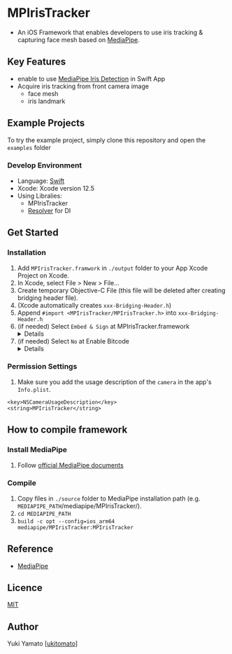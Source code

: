 MPIrisTracker
====
- An iOS Framework that enables developers to use iris tracking & capturing face mesh based on [MediaPipe](https://mediapipe.dev/).

## Key Features
- enable to use [MediaPipe Iris Detection](https://google.github.io/mediapipe/solutions/iris.html) in Swift App
- Acquire iris tracking from front camera image
    - face mesh
    - iris landmark

## Example Projects
To try the example project, simply clone this repository and open the `examples` folder 

### Develop Environment
- Language: [Swift](https://developer.apple.com/jp/swift/)
- Xcode: Xcode version 12.5
- Using Libralies:
  - MPIrisTracker
  - [Resolver](https://github.com/hmlongco/Resolver) for DI
 
## Get Started
### Installation

1. Add `MPIrisTracker.framwork` in `./output` folder to your App Xcode Project on Xcode.
2. In Xcode, select File > New > File...
3. Create temporary Objective-C File (this file will be deleted after creating bridging header file).
4. (Xcode automatically creates `xxx-Bridging-Header.h`)
5. Append `#import <MPIrisTracker/MPIrisTracker.h>` into `xxx-Bridging-Header.h`
6. (if needed) Select `Embed & Sign` at MPIrisTracker.framework
    <details>
    <img width="1245" alt="スクリーンショット 2021-06-01 22 01 44" src="https://user-images.githubusercontent.com/20383656/120327724-08932780-c325-11eb-8a3e-454dc398baf3.png">
7. (if needed) Select `No` at Enable Bitcode
    <details>
    <img width="1247" alt="スクリーンショット 2021-06-01 22 04 27" src="https://user-images.githubusercontent.com/20383656/120328010-59a31b80-c325-11eb-8477-a64072fbd81f.png">


### Permission Settings
1. Make sure you add the usage description of the `camera` in the app's `Info.plist`.
```
<key>NSCameraUsageDescription</key>
<string>MPIrisTracker</string>
```

## How to compile framework
### Install MediaPipe
1. Follow [official MediaPipe documents](https://google.github.io/mediapipe/getting_started/install.html)

### Compile
1. Copy files in `./source` folder to MediaPipe installation path (e.g. `MEDIAPIPE_PATH`/mediapipe/MPIrisTracker/).
2. `cd MEDIAPIPE_PATH`
3. `build -c opt --config=ios_arm64 mediapipe/MPIrisTracker:MPIrisTracker`

## Reference
- [MediaPipe](https://google.github.io/mediapipe/)

## Licence
[MIT](https://github.com/ukitomato/MPIrisTracker/blob/master/LICENSE)

## Author
Yuki Yamato [[ukitomato](https://github.com/ukitomato)]
